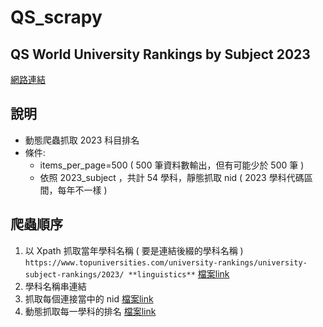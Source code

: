 # QS_scrapy
 
## QS World University Rankings by Subject 2023
[網路連結](https://www.topuniversities.com/subject-rankings/2023?qs_qp=topnav "link")

## 說明
 - 動態爬蟲抓取 2023 科目排名
 - 條件:
   *  items_per_page=500 ( 500 筆資料數輸出，但有可能少於 500 筆 )
   *  依照 2023_subject ，共計 54 學科，靜態抓取 nid  ( 2023 學科代碼區間，每年不一樣 )

## 爬蟲順序
 1. 以 Xpath 抓取當年學科名稱 ( 要是連結後綴的學科名稱 ) `https://www.topuniversities.com/university-rankings/university-subject-rankings/2023/ **linguistics**` [檔案link](https://github.com/choumienmien/QS_scrapy/blob/main/2023_subject.csv "link")
 2. 學科名稱串連結
 3. 抓取每個連接當中的 nid [檔案link](https://github.com/choumienmien/QS_scrapy/blob/main/nid.csv "link")
 4. 動態抓取每一學科的排名 [檔案link](https://github.com/choumienmien/QS_scrapy/blob/main/QS.csv "link")

    

